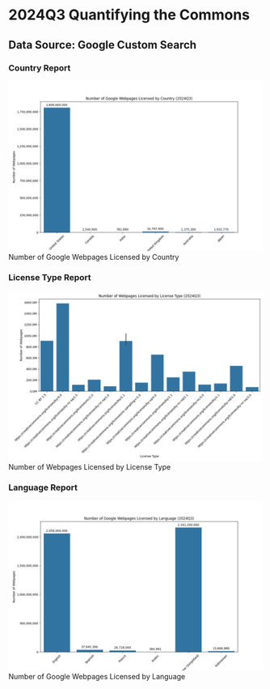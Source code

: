 
# 2024Q3 Quantifying the Commons
<!-- GCS Start -->
## Data Source: Google Custom Search


### Country Report
![Number of Google Webpages Licensed by Country](3-report/gcs_country_report.png)
Number of Google Webpages Licensed by Country

### License Type Report
![Number of Webpages Licensed by License Type](3-report/gcs_licensetype_report.png)
Number of Webpages Licensed by License Type

### Language Report
![Number of Google Webpages Licensed by Language](3-report/gcs_language_report.png)
Number of Google Webpages Licensed by Language
<!-- GCS End -->

